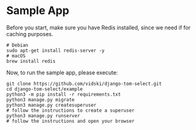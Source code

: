 # Sample App

Before you start, make sure you have Redis installed, since
we need if for caching purposes.

```
# Debian
sudo apt-get install redis-server -y
# macOS
brew install redis
```

Now, to run the sample app, please execute:

```
git clone https://github.com/vidski/django-tom-select.git
cd django-tom-select/example
python3 -m pip install -r requirements.txt
python3 manage.py migrate
python3 manage.py createsuperuser
# follow the instructions to create a superuser
python3 manage.py runserver
# follow the instructions and open your browser
```
